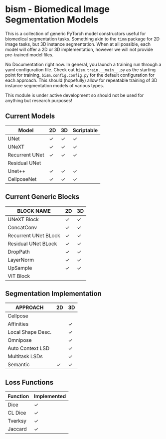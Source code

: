 # bism - Biomedical Image Segmentation Models

This is a collection of generic PyTorch model constructors useful for biomedical segmentation tasks. 
Something akin to the `timm` package for 2D image tasks, but 3D instance segmentation. 
When at all possible, each model will offer a 2D or 3D implementation, however we will not provide pre-trained model files. 

No Documentation right now. In general, you launch a training run through a yaml configuration file. 
Check out `bism.train.__main__.py` as the starting point for training. `bism.config.config.py` for the default 
configuration for each approach. This should (hopefully) allow for repeatable training of 3D instance segmentation 
models of various types.

This module is under active development so should not be used for anything but research purposes!


Current Models
---------------

| Model          | 2D  | 3D  | Scriptable |
|----------------|-----|-----|------------|
| UNet           | ✓   | ✓   | ✓          |
| UNeXT          | ✓   | ✓   | ✓          |
| Recurrent UNet | ✓   | ✓   | ✓          |
| Residual UNet  |     |     |            |
| Unet++         | ✓   | ✓   | ✓          |
| CellposeNet    | ✓   | ✓   | ✓          |


Current Generic Blocks
----------------------

| BLOCK NAME           | 2D   | 3D  |
|----------------------|------|-----|
| UNeXT Block          | ✓    | ✓   |
| ConcatConv           | ✓    | ✓   |
| Recurrent UNet BLock | ✓    | ✓   |
| Residual UNet BLock  | ✓    | ✓   |
| DropPath             | ✓    | ✓   |
| LayerNorm            | ✓    | ✓   |
| UpSample             | ✓    | ✓   |
| ViT Block            |      |     |

Segmentation Implementation
---------------------------

| APPROACH          | 2D | 3D  |
|-------------------|----|-----|
| Cellpose          |    |     |
| Affinities        |    | ✓   |
| Local Shape Desc. |    | ✓   |
| Omnipose          |    | ✓   |
| Auto Context LSD  |    | ✓   |
| Multitask LSDs    |    | ✓   |
| Semantic          | ✓  | ✓   |


Loss Functions
--------------
| Function         | Implemented |
|------------------|-------------|
| Dice             | ✓           |
| CL Dice          | ✓           |
| Tverksy          | ✓           |
| Jaccard          | ✓           |